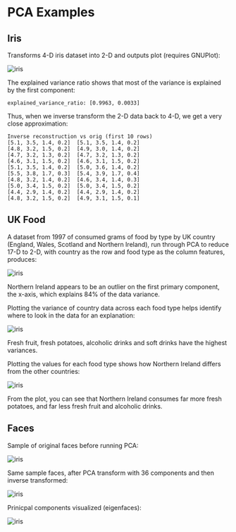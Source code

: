 # PCA Examples


## Iris

Transforms 4-D iris dataset into 2-D and outputs plot (requires GNUPlot):

![iris](https://raw.githubusercontent.com/gbuesing/pca/master/examples/data/iris.png)

The explained variance ratio shows that most of the variance is explained by the first component:

```
explained_variance_ratio: [0.9963, 0.0033]
```

Thus, when we inverse transform the 2-D data back to 4-D, we get a very close approximation:

```
Inverse reconstruction vs orig (first 10 rows)
[5.1, 3.5, 1.4, 0.2]  [5.1, 3.5, 1.4, 0.2]
[4.8, 3.2, 1.5, 0.2]  [4.9, 3.0, 1.4, 0.2]
[4.7, 3.2, 1.3, 0.2]  [4.7, 3.2, 1.3, 0.2]
[4.6, 3.1, 1.5, 0.2]  [4.6, 3.1, 1.5, 0.2]
[5.1, 3.5, 1.4, 0.2]  [5.0, 3.6, 1.4, 0.2]
[5.5, 3.8, 1.7, 0.3]  [5.4, 3.9, 1.7, 0.4]
[4.8, 3.2, 1.4, 0.2]  [4.6, 3.4, 1.4, 0.3]
[5.0, 3.4, 1.5, 0.2]  [5.0, 3.4, 1.5, 0.2]
[4.4, 2.9, 1.4, 0.2]  [4.4, 2.9, 1.4, 0.2]
[4.8, 3.2, 1.5, 0.2]  [4.9, 3.1, 1.5, 0.1]
```


## UK Food

A dataset from 1997 of consumed grams of food by type by UK country (England, Wales, Scotland and Northern Ireland),
run through PCA to reduce 17-D to 2-D, with country as the row and food type as the column features, produces:

![iris](https://raw.githubusercontent.com/gbuesing/pca/master/examples/data/food_pca.png)

Northern Ireland appears to be an outlier on the first primary component, the x-axis, which explains 84% of the data variance.

Plotting the variance of country data across each food type helps identify where to look in the data for an explanation:

![iris](https://raw.githubusercontent.com/gbuesing/pca/master/examples/data/food_variance.png)

Fresh fruit, fresh potatoes, alcoholic drinks and soft drinks have the highest variances.

Plotting the values for each food type shows how Northern Ireland differs from the other countries:

![iris](https://raw.githubusercontent.com/gbuesing/pca/master/examples/data/food.png)

From the plot, you can see that Northern Ireland consumes far more fresh potatoes, and far less fresh fruit and alcoholic drinks.


## Faces

Sample of original faces before running PCA:

![iris](https://raw.githubusercontent.com/gbuesing/pca/master/examples/data/faces.png)

Same sample faces, after PCA transform with 36 components and then inverse transformed:

![iris](https://raw.githubusercontent.com/gbuesing/pca/master/examples/data/faces_recovered.png)

Prinicpal components visualized (eigenfaces):

![iris](https://raw.githubusercontent.com/gbuesing/pca/master/examples/data/eigenfaces.png)